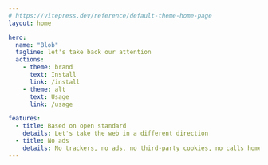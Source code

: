 ```yaml
---
# https://vitepress.dev/reference/default-theme-home-page
layout: home

hero:
  name: "Blob"
  tagline: let's take back our attention
  actions:
    - theme: brand
      text: Install
      link: /install
    - theme: alt
      text: Usage
      link: /usage

features:
  - title: Based on open standard
    details: Let's take the web in a different direction
  - title: No ads
    details: No trackers, no ads, no third-party cookies, no calls home.
---
```


